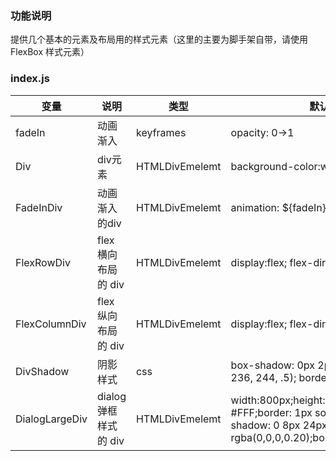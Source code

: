 ### 功能说明
提供几个基本的元素及布局用的样式元素（这里的主要为脚手架自带，请使用 FlexBox 样式元素）

### index.js

变量 | 说明 | 类型 | 默认值
--- | --- | --- | ---
fadeIn | 动画渐入 | keyframes | opacity: 0->1
Div | div元素 | HTMLDivEmelemt | background-color:white;
FadeInDiv | 动画渐入的div | HTMLDivEmelemt | animation: ${fadeIn} .3s linear;
FlexRowDiv | flex 横向布局的 div | HTMLDivEmelemt | display:flex; flex-direction: row;
FlexColumnDiv | flex 纵向布局的 div | HTMLDivEmelemt | display:flex; flex-direction: column;
DivShadow | 阴影样式 | css | box-shadow:  0px 2px 4px rgba(233, 236, 244, .5); border-radius: 6px;
DialogLargeDiv | dialog 弹框样式的 div | HTMLDivEmelemt | width:800px;height:610px;background: #FFF;border: 1px solid #DDD;box-shadow: 0 8px 24px 0 rgba(0,0,0,0.20);border-radius: 6px;
